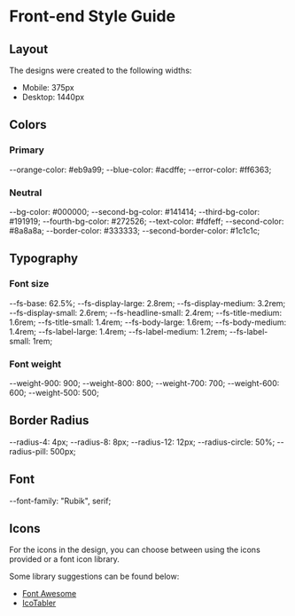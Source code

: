 # Front-end Style Guide

## Layout

The designs were created to the following widths:

- Mobile: 375px
- Desktop: 1440px

## Colors

### Primary

--orange-color: #eb9a99;
--blue-color: #acdffe;
--error-color: #ff6363;

### Neutral

--bg-color: #000000;
--second-bg-color: #141414;
--third-bg-color: #191919;
--fourth-bg-color: #272526;
--text-color: #fdfeff;
--second-color: #8a8a8a;
--border-color: #333333;
--second-border-color: #1c1c1c;

## Typography

### Font size

--fs-base: 62.5%;
--fs-display-large: 2.8rem;
--fs-display-medium: 3.2rem;
--fs-display-small: 2.6rem;
--fs-headline-small: 2.4rem;
--fs-title-medium: 1.6rem;
--fs-title-small: 1.4rem;
--fs-body-large: 1.6rem;
--fs-body-medium: 1.4rem;
--fs-label-large: 1.4rem;
--fs-label-medium: 1.2rem;
--fs-label-small: 1rem;

### Font weight

--weight-900: 900;
--weight-800: 800;
--weight-700: 700;
--weight-600: 600;
--weight-500: 500;

## Border Radius

--radius-4: 4px;
--radius-8: 8px;
--radius-12: 12px;
--radius-circle: 50%;
--radius-pill: 500px;

## Font

<link rel="preconnect" href="https://fonts.googleapis.com" />
<link rel="preconnect" href="https://fonts.gstatic.com" crossorigin />
<link href="https://fonts.googleapis.com/css2?family=Rubik:ital,wght@0,300..900;1,300..900&display=swap" rel="stylesheet" />

--font-family: "Rubik", serif;

## Icons

For the icons in the design, you can choose between using the icons provided or a font icon library.

Some library suggestions can be found below:

- [Font Awesome](https://fontawesome.com)
- [IcoTabler](https://tabler.io/icons)